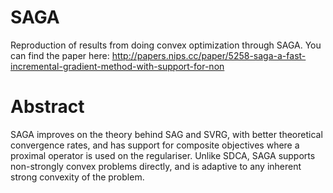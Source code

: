# SAGA
Reproduction of results from doing convex optimization through SAGA. 
You can find the paper here: http://papers.nips.cc/paper/5258-saga-a-fast-incremental-gradient-method-with-support-for-non 

# Abstract 
SAGA improves on the theory behind SAG and SVRG, with better theoretical convergence rates, and has support
for composite objectives where a proximal operator is used on the regulariser. Unlike SDCA, SAGA supports non-strongly convex problems directly, and is adaptive to any inherent strong convexity of the problem.